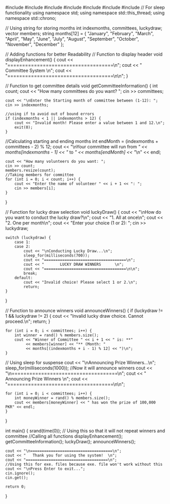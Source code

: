 #include <iostream>
#include <cstdlib>
#include <string>
#include <vector>
#include <ctime>
#include <chrono>
#include <thread> // For sleep functionality
using namespace std;
using namespace std::this_thread;
using namespace std::chrono;

// Using string for storing months
int indexmonths, committees, luckydraw;
vector<string> members;
string months[12] = {
    "January", "February", "March", "April", "May", "June",
    "July", "August", "September", "October", "November", "December"
};

// Adding functions for better Readability
// Function to display header
void displayEnhancement() {
    cout << "====================================\n";
    cout << "         Committee System      \n";
    cout << "====================================\n\n";
}

// Function to get committee details
void getCommitteeInformation() {
    int count;
    cout << "How many committees do you want? ";
    cin >> committees;

    cout << "\nEnter the Starting month of committee between (1-12): ";
    cin >> indexmonths;

    //using if to avoid out of bound errors
    if (indexmonths < 1 || indexmonths > 12) {
        cout << "Invalid month! Please enter a value between 1 and 12.\n";
        exit(0);
    }

//Calculating starting and ending months
    int endMonth = (indexmonths + committees - 2) % 12;
    cout << "\nYour committee will run from *" << months[indexmonths - 1] 
         << "* to *" << months[endMonth] << "*\n" << endl;

    cout << "How many volunteers do you want: ";
    cin >> count;
    members.resize(count);
    //Taking members for committee
    for (int i = 0; i < count; i++) {
        cout << "Enter the name of volunteer " << i + 1 << ": ";
        cin >> members[i];
    }
}

// Function for lucky draw selection
void luckyDraw() {
    cout << "\nHow do you want to conduct the lucky draw?\n";
    cout << "1. All at once\n";
    cout << "2. One per month\n";
    cout << "Enter your choice (1 or 2): ";
    cin >> luckydraw;

    switch (luckydraw) {
        case 1:
        case 2:
            cout << "\nConducting Lucky Draw...\n";
            sleep_for(milliseconds(700));
            cout << "====================================\n";
            cout << "       LUCKY DRAW WINNERS      \n";
            cout << "====================================\n\n";
            break;
        default:
            cout << "Invalid choice! Please select 1 or 2.\n";
            return;
    }
}

// Function to announce winners
void announceWinners() {
    if (luckydraw != 1 && luckydraw != 2) {
        cout << "Invalid lucky draw choice. Cannot proceed.\n";
        return;
    }

    for (int i = 0; i < committees; i++) {
        int winner = rand() % members.size();
        cout << "Winner of Committee " << i + 1 << " is: **" 
             << members[winner] << "** (Month: " 
             << months[(indexmonths + i - 1) % 12] << ")\n";
    }
// Using sleep for suspense
    cout << "\nAnnouncing Prize Winners...\n";
    sleep_for(milliseconds(1000));
//Now it will announce winners
    cout << "\n====================================\n";
    cout << "    Announcing Prize Winners   \n";
    cout << "====================================\n\n";

    for (int i = 0; i < committees; i++) {
        int moneyWinner = rand() % members.size();
        cout << members[moneyWinner] << " has won the prize of 100,000 PKR" << endl;
    }
}

int main() {
    srand(time(0)); // Using this so that it will not repeat winners and committee
    //Calling all functions
    displayEnhancement();
    getCommitteeInformation();
    luckyDraw();
    announceWinners();

    cout << "\n====================================\n";
    cout << "   Thank you for using the system!  \n";
    cout << "====================================\n";
    //Using this for exe. files because exe. file won't work without this
    cout << "\nPress Enter to exit...";
    cin.ignore();
    cin.get();
    
    return 0;
}
